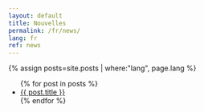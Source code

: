 ```yaml
---
layout: default
title: Nouvelles
permalink: /fr/news/
lang: fr
ref: news
---
```



{% assign posts=site.posts | where:"lang", page.lang %}
<ul>
{% for post in posts %}
    <li>
        <a href="{{ post.url | absolute_url }}">{{ post.title }}</a>
    </li>
{% endfor %}
</ul>

